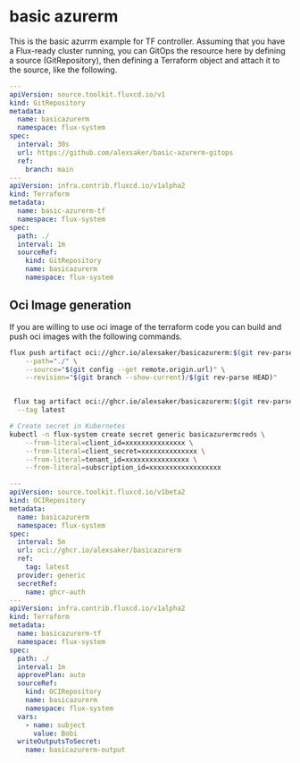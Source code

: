 # basic azurerm

This is the basic azurrm example for TF controller.
Assuming that you have a Flux-ready cluster running, you can GitOps the resource here by defining a source (GitRepository), then defining a Terraform object and attach it to the source, like the following.

```yaml
---
apiVersion: source.toolkit.fluxcd.io/v1
kind: GitRepository
metadata:
  name: basicazurerm
  namespace: flux-system
spec:
  interval: 30s
  url: https://github.com/alexsaker/basic-azurerm-gitops
  ref:
    branch: main
---
apiVersion: infra.contrib.fluxcd.io/v1alpha2
kind: Terraform
metadata:
  name: basic-azurerm-tf
  namespace: flux-system
spec:
  path: ./
  interval: 1m
  sourceRef:
    kind: GitRepository
    name: basicazurerm
    namespace: flux-system
```

## Oci Image generation

If you are willing to use oci image of the terraform code you can build and push oci images with the following commands.

```bash
flux push artifact oci://ghcr.io/alexsaker/basicazurerm:$(git rev-parse --short HEAD) \
	--path="./" \
	--source="$(git config --get remote.origin.url)" \
	--revision="$(git branch --show-current)/$(git rev-parse HEAD)"


 flux tag artifact oci://ghcr.io/alexsaker/basicazurerm:$(git rev-parse --short HEAD) \
  --tag latest

# Create secret in Kubernetes 
kubectl -n flux-system create secret generic basicazurermcreds \
    --from-literal=client_id=xxxxxxxxxxxxxxx \
    --from-literal=client_secret=xxxxxxxxxxxxxx \
    --from-literal=tenant_id=xxxxxxxxxxxxxxxx \
    --from-literal=subscription_id=xxxxxxxxxxxxxxxxxx
```



```yaml
---
apiVersion: source.toolkit.fluxcd.io/v1beta2
kind: OCIRepository
metadata:
  name: basicazurerm
  namespace: flux-system
spec:
  interval: 5m
  url: oci://ghcr.io/alexsaker/basicazurerm
  ref:
    tag: latest
  provider: generic
  secretRef:
    name: ghcr-auth
---
apiVersion: infra.contrib.fluxcd.io/v1alpha2
kind: Terraform
metadata:
  name: basicazurerm-tf
  namespace: flux-system
spec:
  path: ./
  interval: 1m
  approvePlan: auto
  sourceRef:
    kind: OCIRepository
    name: basicazurerm
    namespace: flux-system
  vars:
    - name: subject
      value: Bobi
  writeOutputsToSecret:
    name: basicazurerm-output
```